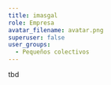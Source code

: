 ```yaml
---
title: imasgal
role: Empresa
avatar_filename: avatar.png
superuser: false
user_groups:
  - Pequeños colectivos
---
```

tbd